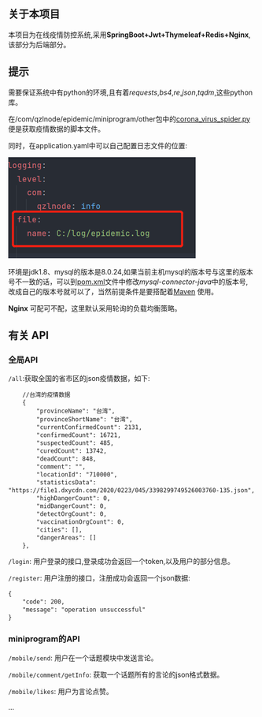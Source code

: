 ## 关于本项目
本项目为在线疫情防控系统,采用**SpringBoot+Jwt+Thymeleaf+Redis+Nginx**,该部分为后端部分。

## 提示

需要保证系统中有python的环境,且有着*requests*,*bs4*,*re*,*json*,*tqdm*,这些python库。

在/com/qzlnode/epidemic/miniprogram/other包中的[corona_virus_spider.py](https://github.com/InnocentEyes/Epidemic/blob/master/src/main/java/com/qzlnode/epidemic/miniprogram/other/corona_virus_spider.py) 便是获取疫情数据的脚本文件。

同时，在application.yaml中可以自己配置日志文件的位置:

![img_1.png](img_1.png)

环境是jdk1.8、mysql的版本是8.0.24,如果当前主机mysql的版本号与这里的版本号不一致的话，可以到[pom.xml](pom.xml)文件中修改*mysql-connector-java*中的版本号,
改成自己的版本号就可以了，当然前提条件是要搭配着[Maven](https://maven.apache.org/) 使用。

**Nginx** 可配可不配，这里默认采用轮询的负载均衡策略。


## 有关 API

### 全局API

`/all`:获取全国的省市区的json疫情数据，如下:
```
    //台湾的疫情数据
    {
        "provinceName": "台湾",
        "provinceShortName": "台湾",
        "currentConfirmedCount": 2131,
        "confirmedCount": 16721,
        "suspectedCount": 485,
        "curedCount": 13742,
        "deadCount": 848,
        "comment": "",
        "locationId": "710000",
        "statisticsData": "https://file1.dxycdn.com/2020/0223/045/3398299749526003760-135.json",
        "highDangerCount": 0,
        "midDangerCount": 0,
        "detectOrgCount": 0,
        "vaccinationOrgCount": 0,
        "cities": [],
        "dangerAreas": []
    },
```

`/login`: 用户登录的接口,登录成功会返回一个token,以及用户的部分信息。

`/register`: 用户注册的接口，注册成功会返回一个json数据:
```
{
    "code": 200,
    "message": "operation unsuccessful"
}
```
### miniprogram的API

`/mobile/send`: 用户在一个话题模块中发送言论。

`/mobile/comment/getInfo`: 获取一个话题所有的言论的json格式数据。

`/mobile/likes`: 用户为言论点赞。
    
...



